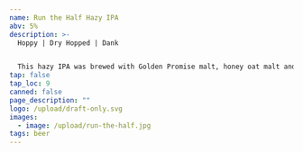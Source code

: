 ```yaml
---
name: Run the Half Hazy IPA
abv: 5%
description: >-
  Hoppy | Dry Hopped | Dank


  This hazy IPA was brewed with Golden Promise malt, honey oat malt and wheat malt and is hopped with Nelson Sauvin. The result is a hoppy beer that has notes of citrus fruit, white wine and oak. Very drinkable.
tap: false
tap_loc: 9
canned: false
page_description: ""
logo: /upload/draft-only.svg
images:
  - image: /upload/run-the-half.jpg
tags: beer
---
```

